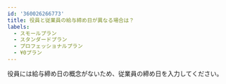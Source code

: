 ```yaml
---
id: '360026266773'
title: 役員と従業員の給与締め日が異なる場合は？
labels:
  - スモールプラン
  - スタンダードプラン
  - プロフェッショナルプラン
  - ¥0プラン
---
```

役員には給与締め日の概念がないため、従業員の締め日を入力してください。
